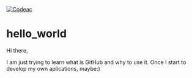 [![Codeac](https://static.codeac.io/badges/2-220177250.svg "Codeac.io")](https://app.codeac.io/github/jiritichy/tes)

# hello_world

Hi there,

I am just trying to learn what is GitHub and why to use it. Once I start to develop my own aplications, maybe:)


